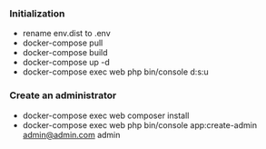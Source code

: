 ### Initialization

- rename env.dist to .env
- docker-compose pull
- docker-compose build
- docker-compose up -d
- docker-compose exec web php bin/console d:s:u

### Create an administrator
- docker-compose exec web composer install
- docker-compose exec web  php bin/console app:create-admin admin@admin.com admin



